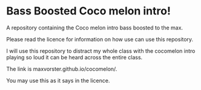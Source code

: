 # Bass Boosted Coco melon intro!
A repository containing the Coco melon intro bass boosted to the max.

Please read the licence for information on how use can use this repository.

I will use this repository to distract my whole class with the cocomelon intro playing so loud it can be heard across the entire class.

The link is maxvorster.github.io/cocomelon/.

You may use this as it says in the licence.
